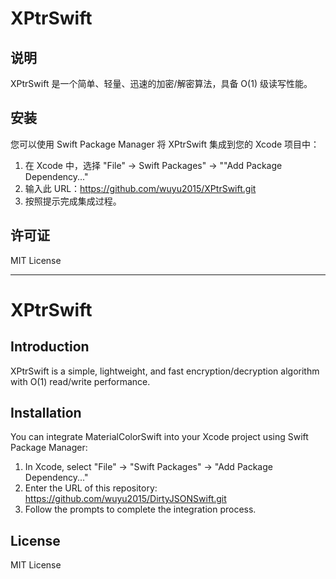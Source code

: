 # XPtrSwift

## 说明

XPtrSwift 是一个简单、轻量、迅速的加密/解密算法，具备 O(1) 级读写性能。

## 安装

您可以使用 Swift Package Manager 将 XPtrSwift 集成到您的 Xcode 项目中：

1. 在 Xcode 中，选择 "File" -> Swift Packages" -> ""Add Package Dependency..."
2. 输入此 URL：https://github.com/wuyu2015/XPtrSwift.git
3. 按照提示完成集成过程。

## 许可证

MIT License

---

# XPtrSwift

## Introduction

XPtrSwift is a simple, lightweight, and fast encryption/decryption algorithm with O(1) read/write performance.

## Installation

You can integrate MaterialColorSwift into your Xcode project using Swift Package Manager:

1. In Xcode, select "File" -> "Swift Packages" -> "Add Package Dependency..."
2. Enter the URL of this repository: https://github.com/wuyu2015/DirtyJSONSwift.git
3. Follow the prompts to complete the integration process.

## License

MIT License
